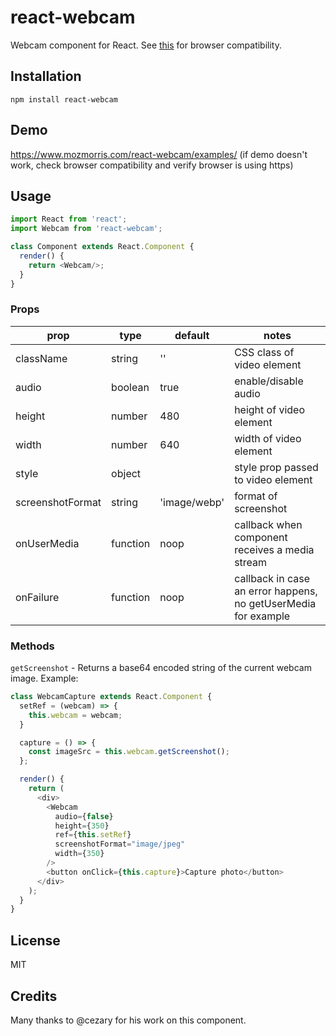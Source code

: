 # react-webcam

Webcam component for React. See [this](http://caniuse.com/#feat=stream)
for browser compatibility.

## Installation

```
npm install react-webcam
```

## Demo

https://www.mozmorris.com/react-webcam/examples/ (if demo doesn't work, check browser compatibility and verify browser is using https)

## Usage

```javascript
import React from 'react';
import Webcam from 'react-webcam';

class Component extends React.Component {
  render() {
    return <Webcam/>;
  }
}
```

### Props

prop             | type     | default      | notes
-----------------|----------|--------------|----------
className        | string   | ''           | CSS class of video element
audio            | boolean  | true         | enable/disable audio
height           | number   | 480          | height of video element
width            | number   | 640          | width of video element
style            | object   |              | style prop passed to video element
screenshotFormat | string   | 'image/webp' | format of screenshot
onUserMedia      | function | noop         | callback when component receives a media stream
onFailure        | function | noop         | callback in case an error happens, no getUserMedia for example

### Methods

`getScreenshot` - Returns a base64 encoded string of the current webcam image. Example:

```javascript
class WebcamCapture extends React.Component {
  setRef = (webcam) => {
    this.webcam = webcam;
  }

  capture = () => {
    const imageSrc = this.webcam.getScreenshot();
  };

  render() {
    return (
      <div>
        <Webcam
          audio={false}
          height={350}
          ref={this.setRef}
          screenshotFormat="image/jpeg"
          width={350}
        />
        <button onClick={this.capture}>Capture photo</button>
      </div>
    );
  }
}
```

## License

MIT

## Credits

Many thanks to @cezary for his work on this component.
